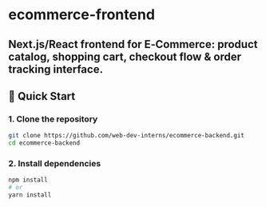 # ecommerce-frontend
Next.js/React frontend for E‑Commerce: product catalog, shopping cart, checkout flow &amp; order tracking interface.
---

## 🚀 Quick Start

### 1. Clone the repository
```bash
git clone https://github.com/web-dev-interns/ecommerce-backend.git
cd ecommerce-backend
```
### 2. Install dependencies
```bash
npm install
# or
yarn install
```
